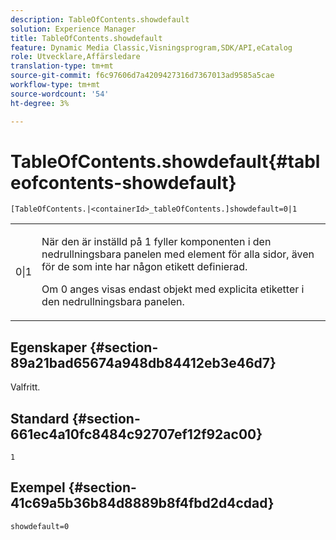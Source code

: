 ```yaml
---
description: TableOfContents.showdefault
solution: Experience Manager
title: TableOfContents.showdefault
feature: Dynamic Media Classic,Visningsprogram,SDK/API,eCatalog
role: Utvecklare,Affärsledare
translation-type: tm+mt
source-git-commit: f6c97606d7a4209427316d7367013ad9585a5cae
workflow-type: tm+mt
source-wordcount: '54'
ht-degree: 3%

---
```



# TableOfContents.showdefault{#tableofcontents-showdefault}

`[TableOfContents.|<containerId>_tableOfContents.]showdefault=0|1`

<table id="table_BE34F807437C4955A2A640495E05138F"> 
 <tbody> 
  <tr> 
   <td> <p> <span class="codeph"> 0|1</span> </p> </td> 
   <td> <p> När den är inställd på <span class="codeph"> 1</span> fyller komponenten i den nedrullningsbara panelen med element för alla sidor, även för de som inte har någon etikett definierad. </p> <p>Om <span class="codeph"> 0</span> anges visas endast objekt med explicita etiketter i den nedrullningsbara panelen. </p> </td> 
  </tr> 
 </tbody> 
</table>

## Egenskaper {#section-89a21bad65674a948db84412eb3e46d7}

Valfritt.

## Standard {#section-661ec4a10fc8484c92707ef12f92ac00}

`1`

## Exempel {#section-41c69a5b36b84d8889b8f4fbd2d4cdad}

`showdefault=0`
